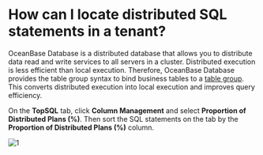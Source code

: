 # How can I locate distributed SQL statements in a tenant?

OceanBase Database is a distributed database that allows you to distribute data read and write services to all servers in a cluster. Distributed execution is less efficient than local execution. Therefore, OceanBase Database provides the table group syntax to bind business tables to a [table group](https://www.oceanbase.com/docs/common-oceanbase-database-cn-10000000001702699). This converts distributed execution into local execution and improves query efficiency.

On the **TopSQL** tab, click **Column Management** and select **Proportion of Distributed Plans (%)**. Then sort the SQL statements on the tab by the **Proportion of Distributed Plans (%)** column.

![1](https://obbusiness-private.oss-cn-shanghai.aliyuncs.com/doc/img/ocp/410/%E5%88%86%E5%B8%83%E5%BC%8F%E8%AE%A1%E5%88%92%E5%8D%A0%E6%AF%94-1.png)
